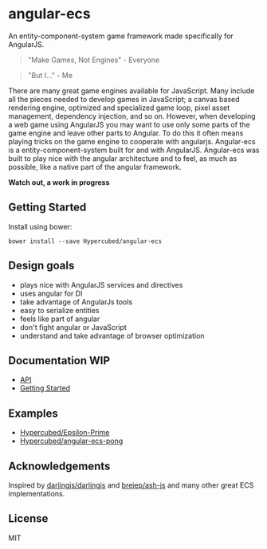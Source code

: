 # angular-ecs

An entity-component-system game framework made specifically for AngularJS.

> "Make Games, Not Engines" - Everyone

> "But I..." - Me

There are many great game engines available for JavaScript.  Many include all the pieces needed to develop games in JavaScript; a canvas based rendering engine, optimized and specialized game loop, pixel asset management, dependency injection, and so on.  However, when developing a web game using AngularJS you may want to use only some parts of the game engine and leave other parts to Angular. To do this it often means playing tricks on the game engine to cooperate with angularjs. Angular-ecs is a entity-component-system built for and with AngularJS.  Angular-ecs was built to play nice with the angular architecture and to feel, as much as possible, like a native part of the angular framework.

**Watch out, a work in progress**

## Getting Started

Install using bower:

```
bower install --save Hypercubed/angular-ecs
```

## Design goals
- plays nice with AngularJS services and directives
- uses angular for DI
- take advantage of AngularJs tools
- easy to serialize entities
- feels like part of angular
- don't fight angular or JavaScript
- understand and take advantage of browser optimization

## Documentation **WIP**

* [API](http://hypercubed.github.io/angular-ecs)
* [Getting Started](https://github.com/Hypercubed/angular-ecs/wiki)

## Examples

* [Hypercubed/Epsilon-Prime](https://github.com/Hypercubed/Epsilon-Prime)
* [Hypercubed/angular-ecs-pong](https://github.com/Hypercubed/angular-ecs-pong)

## Acknowledgements
Inspired by [darlingjs/darlingjs](https://github.com/darlingjs/darlingjs) and [brejep/ash-js](https://github.com/brejep/ash-js) and many other great ECS implementations.

## License
MIT
